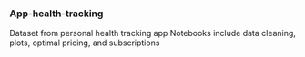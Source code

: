 ### App-health-tracking
Dataset from personal health tracking app
Notebooks include data cleaning, plots, optimal pricing, and subscriptions
